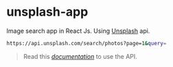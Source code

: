 # unsplash-app
Image search app in React Js. Using [Unsplash](https://api.unsplash.com/) api.

```sh
https://api.unsplash.com/search/photos?page=1&query=
```

> Read this [_documentation_](https://unsplash.com/documentation) to use the API.